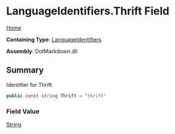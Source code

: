 # LanguageIdentifiers\.Thrift Field

[Home](../../../README.md)

**Containing Type**: [LanguageIdentifiers](../README.md)

**Assembly**: DotMarkdown\.dll

## Summary

Identifier for Thrift\.

```csharp
public const string Thrift = "thrift"
```

### Field Value

[String](https://docs.microsoft.com/en-us/dotnet/api/system.string)

